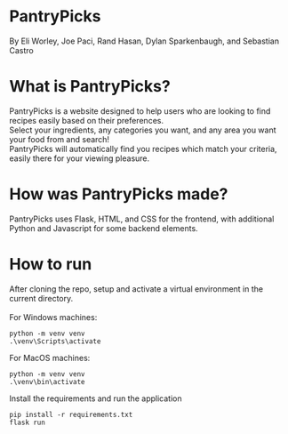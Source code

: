 # PantryPicks

By Eli Worley, Joe Paci, Rand Hasan, Dylan Sparkenbaugh, and Sebastian Castro

# What is PantryPicks?

PantryPicks is a website designed to help users who are looking to find recipes easily based on their preferences.  
Select your ingredients, any categories you want, and any area you want your food from and search!  
PantryPicks will automatically find you recipes which match your criteria, easily there for your viewing pleasure.

# How was PantryPicks made?

PantryPicks uses Flask, HTML, and CSS for the frontend, with additional Python and Javascript for some backend elements.

# How to run

After cloning the repo, setup and activate a virtual environment in the current directory.  
<br>
For Windows machines:

```
python -m venv venv
.\venv\Scripts\activate
```

For MacOS machines:

```
python -m venv venv
.\venv\bin\activate
```

Install the requirements and run the application

```
pip install -r requirements.txt
flask run
```
